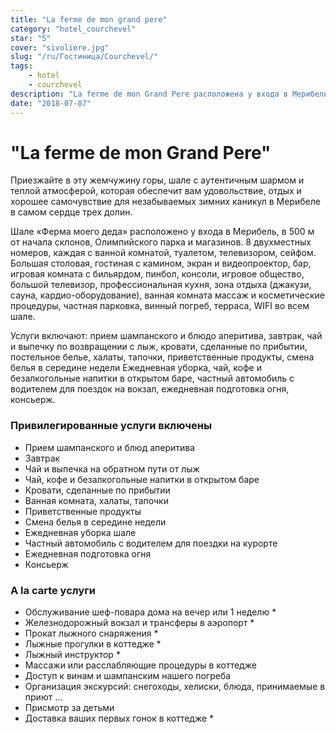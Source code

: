 ```yaml
---
title: "La ferme de mon grand pere"
category: "hotel_courchevel"
star: "5"
cover: "sivoliere.jpg"
slug: "/ru/Гостиница/Courchevel/"
tags:
    - hotel
    - courchevel
description: "La ferme de mon Grand Pere расположена у входа в Мерибель и вмещает 16 человек. Его 500 м² идеально сочетает в себе традиции старых шале Savoyard, сочетая роскошь, комфорт и современность."
date: "2018-07-07"
--- 
```


# "La ferme de mon Grand Pere"
Приезжайте в эту жемчужину горы, шале с аутентичным шармом и теплой атмосферой, которая обеспечит вам удовольствие, отдых и хорошее самочувствие для незабываемых зимних каникул в Мерибеле в самом сердце трех долин.

Шале «Ферма моего деда» расположено у входа в Мерибель, в 500 м от начала склонов, Олимпийского парка и магазинов.
8 двухместных номеров, каждая с ванной комнатой, туалетом, телевизором, сейфом. Большая столовая, гостиная с камином, экран и видеопроектор, бар, игровая комната с бильярдом, пинбол, консоли, игровое общество, большой телевизор, профессиональная кухня, зона отдыха (джакузи, сауна, кардио-оборудование), ванная комната массаж и косметические процедуры, частная парковка, винный погреб, терраса, WIFI во всем шале.

Услуги включают: прием шампанского и блюдо аперитива, завтрак, чай и выпечку по возвращении с лыж, кровати, сделанные по прибытии, постельное белье, халаты, тапочки, приветственные продукты, смена белья в середине недели Ежедневная уборка, чай, кофе и безалкогольные напитки в открытом баре, частный автомобиль с водителем для поездок на вокзал, ежедневная подготовка огня, консьерж.

### Привилегированные услуги включены
* Прием шампанского и блюд аперитива
* Завтрак
* Чай и выпечка на обратном пути от лыж
* Чай, кофе и безалкогольные напитки в открытом баре
* Кровати, сделанные по прибытии
* Ванная комната, халаты, тапочки
* Приветственные продукты
* Смена белья в середине недели
* Ежедневная уборка шале
* Частный автомобиль с водителем для поездки на курорте
* Ежедневная подготовка огня
* Консьерж

### A la carte услуги
* Обслуживание шеф-повара дома на вечер или 1 неделю *
* Железнодорожный вокзал и трансферы в аэропорт *
* Прокат лыжного снаряжения *
* Лыжные прогулки в коттедже *
* Лыжный инструктор *
* Массажи или расслабляющие процедуры в коттедже
* Доступ к винам и шампанским нашего погреба
* Организация экскурсий: снегоходы, хелиски, блюда, принимаемые в приют ...
* Присмотр за детьми
* Доставка ваших первых гонок в коттедже *
